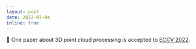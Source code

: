 ```yaml
---
layout: post
date: 2022-07-04
inline: true
---
```


:pencil: One paper about 3D point cloud processing is accepted to [ECCV 2022](https://eccv2022.ecva.net/).
